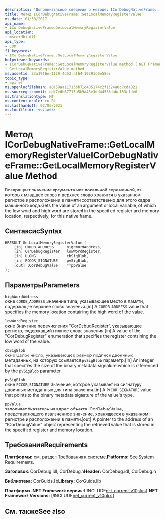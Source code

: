 ```yaml
---
description: 'Дополнительные сведения о методе: ICorDebugNativeFrame:: GetLocalMemoryRegisterValue'
title: Метод ICorDebugNativeFrame::GetLocalMemoryRegisterValue
ms.date: 03/30/2017
api_name:
- ICorDebugNativeFrame.GetLocalMemoryRegisterValue
api_location:
- mscordbi.dll
api_type:
- COM
f1_keywords:
- ICorDebugNativeFrame::GetLocalMemoryRegisterValue
helpviewer_keywords:
- ICorDebugNativeFrame::GetLocalMemoryRegisterValue method [.NET Framework debugging]
- GetLocalMemoryRegisterValue method
ms.assetid: 33a19f6e-1029-4d53-af64-19591c6e58ee
topic_type:
- apiref
ms.openlocfilehash: a0858aa11713bb71c485174c2f1624a0c7cda821
ms.sourcegitcommit: ddf7edb67715a5b9a45e3dd44536dabc153c1de0
ms.translationtype: MT
ms.contentlocale: ru-RU
ms.lasthandoff: 02/06/2021
ms.locfileid: "99718035"
---
```

# <a name="icordebugnativeframegetlocalmemoryregistervalue-method"></a><span data-ttu-id="fe8bb-103">Метод ICorDebugNativeFrame::GetLocalMemoryRegisterValue</span><span class="sxs-lookup"><span data-stu-id="fe8bb-103">ICorDebugNativeFrame::GetLocalMemoryRegisterValue Method</span></span>

<span data-ttu-id="fe8bb-104">Возвращает значение аргумента или локальной переменной, из которых младшее слово и верхнее слово хранятся в указанном регистре и расположении в памяти соответственно для этого кадра машинного кода.</span><span class="sxs-lookup"><span data-stu-id="fe8bb-104">Gets the value of an argument or local variable, of which the low word and high word are stored in the specified register and memory location, respectively, for this native frame.</span></span>  
  
## <a name="syntax"></a><span data-ttu-id="fe8bb-105">Синтаксис</span><span class="sxs-lookup"><span data-stu-id="fe8bb-105">Syntax</span></span>  
  
```cpp  
HRESULT GetLocalMemoryRegisterValue (  
    [in] CORDB_ADDRESS      highWordAddress,  
    [in] CorDebugRegister   lowWordRegister,  
    [in] ULONG              cbSigBlob,  
    [in] PCCOR_SIGNATURE    pvSigBlob,  
    [out] ICorDebugValue    **ppValue  
);  
```  
  
## <a name="parameters"></a><span data-ttu-id="fe8bb-106">Параметры</span><span class="sxs-lookup"><span data-stu-id="fe8bb-106">Parameters</span></span>  

 `highWordAddress`  
 <span data-ttu-id="fe8bb-107">окне `CORDB_ADDRESS` Значение типа, указывающее место в памяти, содержащее верхнее слово значения.</span><span class="sxs-lookup"><span data-stu-id="fe8bb-107">[in] A `CORDB_ADDRESS` value that specifies the memory location containing the high word of the value.</span></span>  
  
 `lowWordRegister`  
 <span data-ttu-id="fe8bb-108">окне Значение перечисления "CorDebugRegister", указывающее регистр, содержащий нижнее слово значения.</span><span class="sxs-lookup"><span data-stu-id="fe8bb-108">[in] A value of the "CorDebugRegister" enumeration that specifies the register containing the low word of the value.</span></span>  
  
 `cbSigBlob`  
 <span data-ttu-id="fe8bb-109">окне Целое число, указывающее размер подписи двоичных метаданных, на которую ссылается `pvSigBlob` параметр.</span><span class="sxs-lookup"><span data-stu-id="fe8bb-109">[in] An integer that specifies the size of the binary metadata signature which is referenced by the `pvSigBlob` parameter.</span></span>  
  
 `pvSigBlob`  
 <span data-ttu-id="fe8bb-110">окне `PCCOR_SIGNATURE` Значение, которое указывает на сигнатуру двоичных метаданных для типа значения.</span><span class="sxs-lookup"><span data-stu-id="fe8bb-110">[in] A `PCCOR_SIGNATURE` value that points to the binary metadata signature of the value's type.</span></span>  
  
 `ppValue`  
 <span data-ttu-id="fe8bb-111">заполняет Указатель на адрес объекта ICorDebugValue, представляющего извлеченное значение, хранящееся в указанном регистре и расположении в памяти.</span><span class="sxs-lookup"><span data-stu-id="fe8bb-111">[out] A pointer to the address of an "ICorDebugValue" object representing the retrieved value that is stored in the specified register and memory location.</span></span>  
  
## <a name="requirements"></a><span data-ttu-id="fe8bb-112">Требования</span><span class="sxs-lookup"><span data-stu-id="fe8bb-112">Requirements</span></span>  

 <span data-ttu-id="fe8bb-113">**Платформы:** см. раздел [Требования к системе](../../get-started/system-requirements.md).</span><span class="sxs-lookup"><span data-stu-id="fe8bb-113">**Platforms:** See [System Requirements](../../get-started/system-requirements.md).</span></span>  
  
 <span data-ttu-id="fe8bb-114">**Заголовок:** CorDebug.idl, CorDebug.h</span><span class="sxs-lookup"><span data-stu-id="fe8bb-114">**Header:** CorDebug.idl, CorDebug.h</span></span>  
  
 <span data-ttu-id="fe8bb-115">**Библиотека:** CorGuids.lib</span><span class="sxs-lookup"><span data-stu-id="fe8bb-115">**Library:** CorGuids.lib</span></span>  
  
 <span data-ttu-id="fe8bb-116">**Платформа .NET Framework версии:**[!INCLUDE[net_current_v10plus](../../../../includes/net-current-v10plus-md.md)]</span><span class="sxs-lookup"><span data-stu-id="fe8bb-116">**.NET Framework Versions:** [!INCLUDE[net_current_v10plus](../../../../includes/net-current-v10plus-md.md)]</span></span>  
  
## <a name="see-also"></a><span data-ttu-id="fe8bb-117">См. также</span><span class="sxs-lookup"><span data-stu-id="fe8bb-117">See also</span></span>
